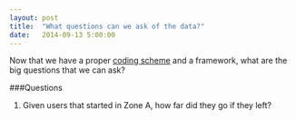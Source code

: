```yaml
---
layout: post
title:  "What questions can we ask of the data?"
date:   2014-09-13 5:00:00
---
```


Now that we have a proper [coding scheme](../coding) and a framework, what are the big questions that we can ask?

###Questions

1. Given users that started in Zone A, how far did they go if they left?
